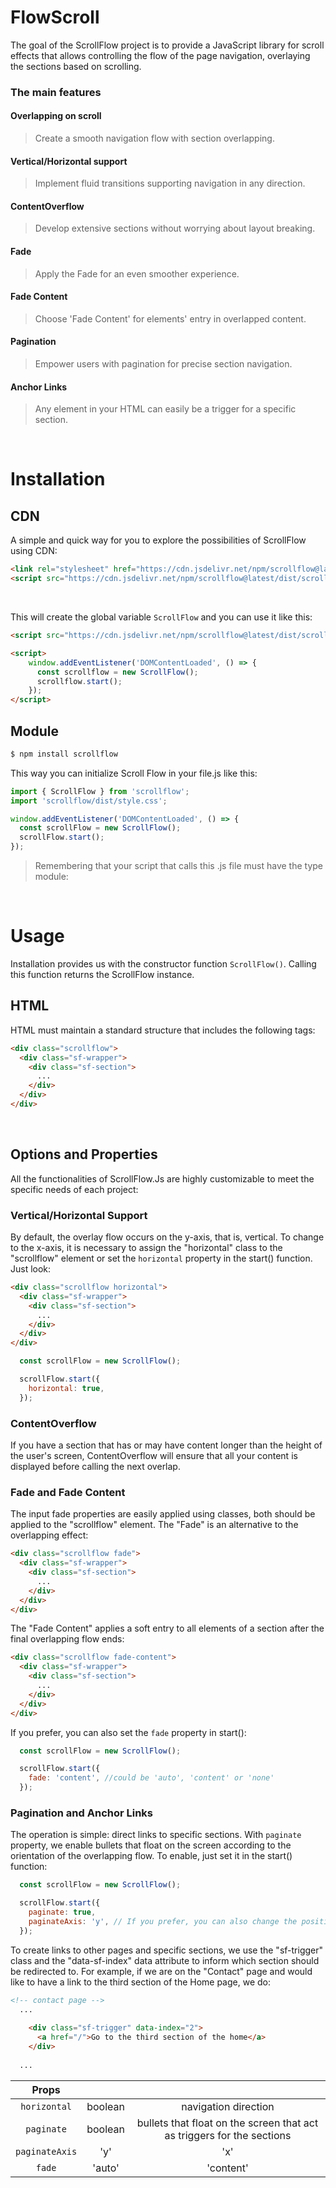 # FlowScroll
The goal of the ScrollFlow project is to provide a JavaScript library for scroll effects that allows controlling the flow of the page navigation, overlaying the sections based on scrolling.

### The main features
#### Overlapping on scroll
> Create a smooth navigation flow with section overlapping.

#### Vertical/Horizontal support
> Implement fluid transitions supporting navigation in any direction.

#### ContentOverflow
> Develop extensive sections without worrying about layout breaking.

#### Fade
> Apply the Fade for an even smoother experience.

#### Fade Content
> Choose 'Fade Content' for elements' entry in overlapped content.

#### Pagination
> Empower users with pagination for precise section navigation.

#### Anchor Links
> Any element in your HTML can easily be a trigger for a specific section.

<br>

# Installation

## CDN

A simple and quick way for you to explore the possibilities of ScrollFlow using CDN:

```html
<link rel="stylesheet" href="https://cdn.jsdelivr.net/npm/scrollflow@latest/dist/style.css">
<script src="https://cdn.jsdelivr.net/npm/scrollflow@latest/dist/scrollflow.umd.js"></script>
```
<br>

This will create the global variable `ScrollFlow` and you can use it like this:
<br>
```html
<script src="https://cdn.jsdelivr.net/npm/scrollflow@latest/dist/scrollflow.umd.js"></script>

<script>
    window.addEventListener('DOMContentLoaded', () => {
      const scrollflow = new ScrollFlow();
      scrollflow.start();
    });
</script>
```


## Module

```bash
$ npm install scrollflow
```

This way you can initialize Scroll Flow in your file.js like this:

```js
import { ScrollFlow } from 'scrollflow';
import 'scrollflow/dist/style.css';

window.addEventListener('DOMContentLoaded', () => {
  const scrollFlow = new ScrollFlow();
  scrollFlow.start();
});
```
> Remembering that your script that calls this .js file must have the type module:
> <script type="module" src="file.js"></script>

<br>

# Usage

Installation provides us with the constructor function `ScrollFlow()`. Calling this function returns the ScrollFlow instance.

## HTML
HTML must maintain a standard structure that includes the following tags:

```html
<div class="scrollflow">
  <div class="sf-wrapper">
    <div class="sf-section">
      ...
    </div>
  </div>
</div>
```

<br>

## Options and Properties 
All the functionalities of ScrollFlow.Js are highly customizable to meet the specific needs of each project:

### Vertical/Horizontal Support
By default, the overlay flow occurs on the y-axis, that is, vertical. To change to the x-axis, it is necessary to assign the "horizontal" class to the "scrollflow" element or set the `horizontal` property in the start() function. Just look:

```html
<div class="scrollflow horizontal">
  <div class="sf-wrapper">
    <div class="sf-section">
      ...
    </div>
  </div>
</div>
```

```js
  const scrollFlow = new ScrollFlow();

  scrollFlow.start({
    horizontal: true,
  });
```

### ContentOverflow
If you have a section that has or may have content longer than the height of the user's screen, ContentOverflow will ensure that all your content is displayed before calling the next overlap.

### Fade and Fade Content
The input fade properties are easily applied using classes, both should be applied to the "scrollflow" element. The "Fade" is an alternative to the overlapping effect:

```html
<div class="scrollflow fade">
  <div class="sf-wrapper">
    <div class="sf-section">
      ...
    </div>
  </div>
</div>
```
The "Fade Content" applies a soft entry to all elements of a section after the final overlapping flow ends:
```html
<div class="scrollflow fade-content">
  <div class="sf-wrapper">
    <div class="sf-section">
      ...
    </div>
  </div>
</div>
```
If you prefer, you can also set the `fade` property in start():
```js
  const scrollFlow = new ScrollFlow();

  scrollFlow.start({
    fade: 'content', //could be 'auto', 'content' or 'none'
  });
```

### Pagination and Anchor Links
The operation is simple: direct links to specific sections. With `paginate` property, we enable bullets that float on the screen according to the orientation of the overlapping flow. To enable, just set it in the start() function:

```js
  const scrollFlow = new ScrollFlow();

  scrollFlow.start({
    paginate: true,
    paginateAxis: 'y', // If you prefer, you can also change the position of the bullets using paginateAxis as 'y' or 'x'.
  });
```

To create links to other pages and specific sections, we use the "sf-trigger" class and the "data-sf-index" data attribute to inform which section should be redirected to. For example, if we are on the "Contact" page and would like to have a link to the third section of the Home page, we do:

```html
<!-- contact page -->
  ...
  
    <div class="sf-trigger" data-index="2">
      <a href="/">Go to the third section of the home</a>
    </div>
  
  ...
```
| Props |    |    |
| :---:   | :---: | :---: |
| `horizontal` | boolean   |  navigation direction  |
| `paginate` | boolean   |  bullets that float on the screen that act as triggers for the sections  |
| `paginateAxis` | 'y' | 'x'   |  bullets position on the screen  |
| `fade` | 'auto' | 'content' | 'none'   |  sections or section content entrance  |
